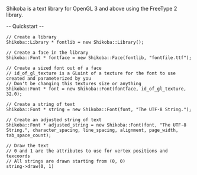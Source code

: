 Shikoba is a text library for OpenGL 3 and above using the FreeType 2 library.

-- Quickstart --

	// Create a library
	Shikoba::Library * fontlib = new Shikoba::Library();

	// Create a face in the library
	Shikoba::Font * fontface = new Shikoba::Face(fontlib, "fontfile.ttf");

	// Create a sized font out of a face
	// id_of_gl_texture is a GLuint of a texture for the font to use created and parameterized by you
	// Don't be changing this textures size or anything
	Shikoba::Font * font = new Shikoba::Font(fontface, id_of_gl_texture, 32.0);

	// Create a string of text
	Shikoba::Font * string = new Shikoba::Font(font, "The UTF-8 String.");

	// Create an adjusted string of text
	Shikoba::Font * adjusted_string = new Shikoba::Font(font, "The UTF-8 String.", character_spacing, line_spacing, alignment, page_width, tab_space_count);

	// Draw the text
	// 0 and 1 are the attributes to use for vertex positions and texcoords
	// All strings are drawn starting from (0, 0)
	string->draw(0, 1)
